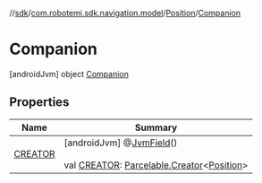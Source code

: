//[sdk](../../../../index.md)/[com.robotemi.sdk.navigation.model](../../index.md)/[Position](../index.md)/[Companion](index.md)



# Companion  
 [androidJvm] object [Companion](index.md)   


## Properties  
  
|  Name |  Summary | 
|---|---|
| <a name="com.robotemi.sdk.navigation.model/Position.Companion/CREATOR/#/PointingToDeclaration/"></a>[CREATOR](-c-r-e-a-t-o-r.md)| <a name="com.robotemi.sdk.navigation.model/Position.Companion/CREATOR/#/PointingToDeclaration/"></a> [androidJvm] @[JvmField](https://kotlinlang.org/api/latest/jvm/stdlib/kotlin.jvm/-jvm-field/index.html)()  <br>  <br>val [CREATOR](-c-r-e-a-t-o-r.md): [Parcelable.Creator](https://developer.android.com/reference/kotlin/android/os/Parcelable.Creator.html)<[Position](../index.md)>   <br>|

